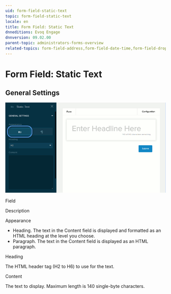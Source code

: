 ```yaml
---
uid: form-field-static-text
topic: form-field-static-text
locale: en
title: Form Field: Static Text
dnneditions: Evoq Engage
dnnversion: 09.02.00
parent-topic: administrators-forms-overview
related-topics: form-field-address,form-field-date-time,form-field-dropdown,form-field-email,form-field-esignature,form-field-multi-line-text,form-field-multiple-choice,form-field-name,form-field-number,form-field-phone-number,form-field-single-line-text,form-field-terms-conditions,form-field-url-website,form-field-submit
---
```


# Form Field: Static Text

## General Settings

  

![Settings for Static Text field](/images/scr-FormField-StaticText.gif)

  

Field

Description

Appearance

*   Heading. The text in the Content field is displayed and formatted as an HTML heading at the level you choose.
*   Paragraph. The text in the Content field is displayed as an HTML paragraph.

Heading

The HTML header tag (H2 to H6) to use for the text.

Content

The text to display. Maximum length is 140 single-byte characters.